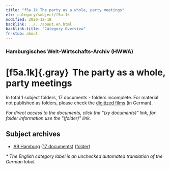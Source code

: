 ```yaml
---
title: "f5a.1k The party as a whole, party meetings"
etr: category/subject/f5a.1k
modified: 2020-12-18
backlink: ../../about.en.html
backlink-title: "Category Overview"
fn-stub: about
---
```


### Hamburgisches Welt-Wirtschafts-Archiv (HWWA)
# [f5a.1k]{.gray}&#8201; The party as a whole, party meetings&#160; 





In total 1 subject folders, 17 documents - folders incomplete.
For material not published as folders, please check the [digitized films](/film/h1_sh) (in German).

_For direct access to the documents, click the "(xy documents)" link, for folder information use the "(folder)" link._

## Subject archives


- [A9 Hamburg](../../../geo/about.en.html#A9) (<a href="https://dfg-viewer.de/show/?tx_dlf[id]=https://pm20.zbw.eu/mets/sh/1409xx/140905/1444xx/144431/public.mets.en.xml" target="_blank">17 documents</a>) ([folder](http://purl.org/pressemappe20/folder/sh/140905,144431))


_* The English category label is an unchecked automated translation of the German label._

